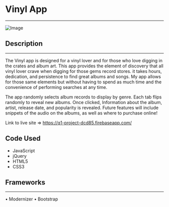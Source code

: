 # Vinyl App
___
![Image](https://lh3.googleusercontent.com/cWFOmuoizxXujgJScJttQSkACsIWFfPyQaVQAL3evVeqo34s3gxjiWeIgcepxDiuUpOoyWVD7LZJ2-Or_Ya7rl0lDSBluTVPo6T2LTz3jtTKPIjXVKFScgzv4p8Q91wJIComMwoIN2Rh-anqi4Wm8qV3yEeN6pHnzoMfz1FqYaXjaSRnae9HSMDyX3zdhQyuJJrXlUiEezHqHWpzf6C3YntuaEK7XOEcEhsW67t0ADAuS11rGEwwtfp9wne3yzPEaxxW7jnGqHtgv9AEIsXtvlWsItC9N02dakXzDv1NiyCX300K_dG-C8DS24kU4J1iMz620Oolwm92cHhgK1o8nEilwRxdrSQalEBBUwb7kwwVnAF1Djrx0xkho4_QNRnaFR35dmZmqs7p7jixXmyH7vbIP3zswUu1_l7gbRtVQZU9lyCy9m0U636x1BavkceVdVpaq0aEd0-r-l_Ez4_9RRsYQvNjl3RjPx1J2pSmzisZvUfS3le-ePqbCJReMtplRv2V0Fn0qXnKLaeP1XOsDAu4jZN1qeKzrinqziUo8XWVxZBTsERwliQlmWh6YJbFP--cSNM4dbfBuOmda5HGehB_wredDxPFu5T9USRklZLi2vVkYgMqcxbAAjYHom8dPGlCQ0NoA0-4DltJOP8dFS_XWqCuGB91VYERHTG1GQ=w678-h741-no)

## Description
___

The Vinyl app is designed for a vinyl lover and for those who love digging in the crates and album art. This app provides the element of discovery that all vinyl lover crave when digging for those gems record stores. it takes hours, dedication, and persistence to find great albums and songs. My app allows for those same elements but without having to spend as much time and the convenience of performing searches at any time.

The app randomly selects album records to display by genre. Each tab flips randomly to reveal new albums. Once clicked, Information about the album, artist, release date, and popularity is revealed. Future features will include snippets of the audio on the albums, as well as where to purchase online!

Link to live site => https://q1-project-dcd85.firebaseapp.com/

## Code Used
- JavaScript
- jQuery
- HTML5
- CSS3

## Frameworks
___

• Modernizer
• Bootstrap

